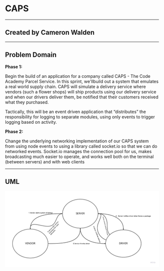 # CAPS

***

## Created by Cameron Walden

***

## Problem Domain

**Phase 1:**

Begin the build of an application for a company called CAPS - The Code Academy Parcel Service. In this sprint, we'llbuild out a system that emulates a real world supply chain. CAPS will simulate a delivery service where vendors (such a flower shops) will ship products using our delivery service and when our drivers deliver them, be notified that their customers received what they purchased.

Tactically, this will be an event driven application that “distributes” the responsibility for logging to separate modules, using only events to trigger logging based on activity.

**Phase 2:**

Change the underlying networking implementation of our CAPS system from using node events to using a library called socket.io so that we can do networked events. Socket.io manages the connection pool for us, makes broadcasting much easier to operate, and works well both on the terminal (between servers) and with web clients

***

## UML 

<img src = "img/capsP1.jpg">

